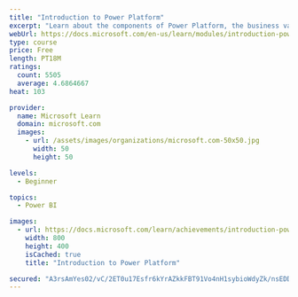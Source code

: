```yaml
---
title: "Introduction to Power Platform"
excerpt: "Learn about the components of Power Platform, the business value for customers, and security of the technology."
webUrl: https://docs.microsoft.com/en-us/learn/modules/introduction-power-platform/
type: course
price: Free
length: PT18M
ratings:
  count: 5505
  average: 4.6864667
heat: 103

provider:
  name: Microsoft Learn
  domain: microsoft.com
  images:
    - url: /assets/images/organizations/microsoft.com-50x50.jpg
      width: 50
      height: 50

levels:
  - Beginner

topics:
  - Power BI

images:
  - url: https://docs.microsoft.com/learn/achievements/introduction-power-platform-social.png
    width: 800
    height: 400
    isCached: true
    title: "Introduction to Power Platform"

secured: "A3rsAmYes02/vC/2ET0u17Esfr6kYrAZkkFBT91Vo4nH1sybioWdyZk/nsEDD612Rp7xFWCagWnEBZAnyF0lcvdyFMgUHaOo3SGIW73NxXf09SVRl80r13XCPq8HjRm90DzBY0ilxqfQe4bEYfqkeqe1BS8IF/Hfn2Vzt5K1YoXzMYqhpO6JKKtk5Kgm5FfPgjKY8DIE7NZZrzAiwWNJp+bDiPjbWDEtIZmaIN8bkuEAyp2HQ7pCETfWK4ZUHskOSZ6qYLqtTW5NjDTw7tLXZQ4iPNQJaIkVkpzxmhWinaUS56xarf3eoJQgT2hgYDPMS/xqeJgMHc7U6S/FBqyZgy4+RsVKkYByNr+pUhEeqEEusEo1ptuJ5ZMFKrbv8dX7IWPvdyeOtVZ5GoF8QWwRZg==;Q12AKxI0+TjlopPeImaEDA=="
---
```


